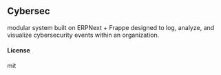 ## Cybersec

modular system built on ERPNext + Frappe designed to log, analyze, and visualize cybersecurity events within an organization.

#### License

mit
